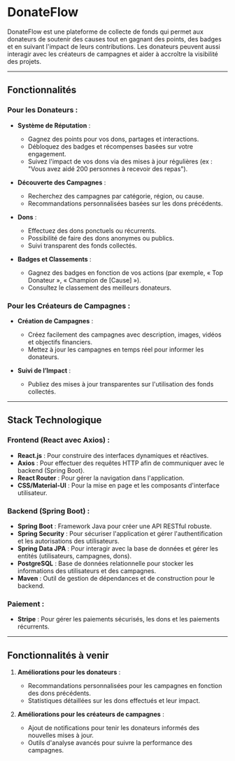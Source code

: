 # DonateFlow

DonateFlow est une plateforme de collecte de fonds qui permet aux donateurs de soutenir des causes tout en gagnant des points, des badges et en suivant l'impact de leurs contributions. Les donateurs peuvent aussi interagir avec les créateurs de campagnes et aider à accroître la visibilité des projets.

---

## Fonctionnalités

### Pour les Donateurs :
- **Système de Réputation** :
  - Gagnez des points pour vos dons, partages et interactions.
  - Débloquez des badges et récompenses basées sur votre engagement.
  - Suivez l'impact de vos dons via des mises à jour régulières (ex : "Vous avez aidé 200 personnes à recevoir des repas").

- **Découverte des Campagnes** :
  - Recherchez des campagnes par catégorie, région, ou cause.
  - Recommandations personnalisées basées sur les dons précédents.

- **Dons** :
  - Effectuez des dons ponctuels ou récurrents.
  - Possibilité de faire des dons anonymes ou publics.
  - Suivi transparent des fonds collectés.

- **Badges et Classements** :
  - Gagnez des badges en fonction de vos actions (par exemple, « Top Donateur », « Champion de [Cause] »).
  - Consultez le classement des meilleurs donateurs.

### Pour les Créateurs de Campagnes :
- **Création de Campagnes** :
  - Créez facilement des campagnes avec description, images, vidéos et objectifs financiers.
  - Mettez à jour les campagnes en temps réel pour informer les donateurs.

- **Suivi de l’Impact** :
  - Publiez des mises à jour transparentes sur l'utilisation des fonds collectés.

---

## Stack Technologique

### Frontend (React avec Axios) :
- **React.js** : Pour construire des interfaces dynamiques et réactives.
- **Axios** : Pour effectuer des requêtes HTTP afin de communiquer avec le backend (Spring Boot).
- **React Router** : Pour gérer la navigation dans l'application.
- **CSS/Material-UI** : Pour la mise en page et les composants d'interface utilisateur.

### Backend (Spring Boot) :
- **Spring Boot** : Framework Java pour créer une API RESTful robuste.
- **Spring Security** : Pour sécuriser l'application et gérer l'authentification et les autorisations des utilisateurs.
- **Spring Data JPA** : Pour interagir avec la base de données et gérer les entités (utilisateurs, campagnes, dons).
- **PostgreSQL** : Base de données relationnelle pour stocker les informations des utilisateurs et des campagnes.
- **Maven** : Outil de gestion de dépendances et de construction pour le backend.

### Paiement :
- **Stripe** : Pour gérer les paiements sécurisés, les dons et les paiements récurrents.

---

## Fonctionnalités à venir

1. **Améliorations pour les donateurs** :
   - Recommandations personnalisées pour les campagnes en fonction des dons précédents.
   - Statistiques détaillées sur les dons effectués et leur impact.

2. **Améliorations pour les créateurs de campagnes** :
   - Ajout de notifications pour tenir les donateurs informés des nouvelles mises à jour.
   - Outils d'analyse avancés pour suivre la performance des campagnes.

